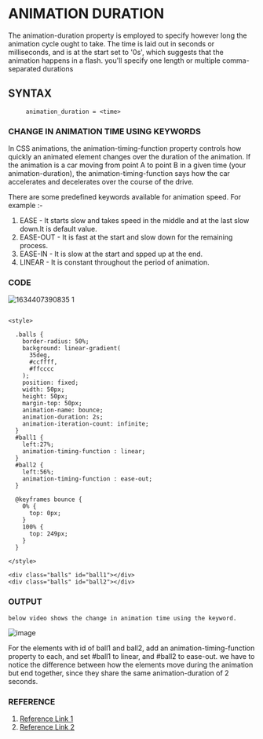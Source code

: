 # ANIMATION DURATION
   The animation-duration property is employed to specify however long the animation cycle ought to take. The time is laid out in seconds or milliseconds, and is at the start set to '0s', which suggests that the animation happens in a flash. you'll specify one length or multiple comma-separated durations
	 
## SYNTAX
     
		 animation_duration = <time>
		 
### CHANGE IN ANIMATION TIME USING KEYWORDS
 
 In CSS animations, the animation-timing-function property controls how quickly an animated element changes over the duration of the animation. If the animation is a car moving from point A to point B in a given time (your animation-duration), the animation-timing-function says how the car accelerates and decelerates over the course of the drive.

There are some  predefined keywords available for animation speed. For example :-
1) EASE - It starts slow and takes speed in the middle and at the last slow down.It is default value.
2) EASE-OUT - It is fast at the start and slow down for the remaining process.
3) EASE-IN - It is slow at the start and spped up at the end.
4) LINEAR - It is constant throughout the period of animation.


### CODE

![1634407390835 1](https://user-images.githubusercontent.com/54473091/137597694-ca4e4606-b3fa-4470-b445-a1363deafdc2.jpg)
```

<style>

  .balls {
    border-radius: 50%;
    background: linear-gradient(
      35deg,
      #ccffff,
      #ffcccc
    );
    position: fixed;
    width: 50px;
    height: 50px;
    margin-top: 50px;
    animation-name: bounce;
    animation-duration: 2s;
    animation-iteration-count: infinite;
  }
  #ball1 {
    left:27%;
    animation-timing-function : linear;
  }
  #ball2 {
    left:56%;
    animation-timing-function : ease-out;
  }

  @keyframes bounce {
    0% {
      top: 0px;
    }
    100% {
      top: 249px;
    }
  }
  
</style>

<div class="balls" id="ball1"></div>
<div class="balls" id="ball2"></div>

```

### OUTPUT
    below video shows the change in animation time using the keyword.
  
  ![image](https://user-images.githubusercontent.com/54473091/137640119-1303a942-1e64-4bd7-8e53-7701ec18b182.gif)
   
  For the elements with id of ball1 and ball2, add an animation-timing-function property to each, and set #ball1 to linear, and #ball2 to ease-out. we have to notice the difference between how the elements move during the animation but end together, since they share the same animation-duration of 2 seconds.

### REFERENCE
  1) [Reference Link 1](https://www.w3schools.com/cssref/css3_pr_animation-duration.asp)
  2) [Reference Link 2](https://www.freecodecamp.org/learn/responsive-web-design/applied-visual-design/change-animation-timing-with-keywords)
   
